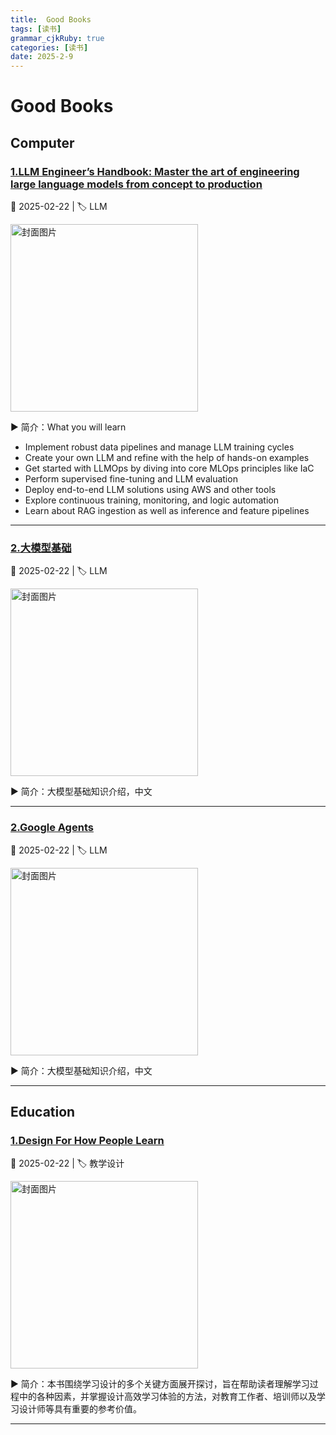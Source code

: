 ```yaml
---
title:  Good Books
tags: [读书]
grammar_cjkRuby: true
categories: [读书]
date: 2025-2-9
---
```


# Good Books

## Computer

### [1.LLM Engineer’s Handbook: Master the art of engineering large language models from concept to production](http://xhrong.github.io/attachments/books/llm-engineers-handbook-engineering-production.pdf)
 
   📅 2025-02-22 | 🏷️ LLM  

   [<img src="http://xhrong.github.io/attachments/books/llm-engineers-handbook-engineering-production.jpg" alt="封面图片" style="height:300px;" />](http://xhrong.github.io/attachments/books/llm-engineers-handbook-engineering-production.pdf)

   ▶️ 简介：What you will learn

- Implement robust data pipelines and manage LLM training cycles
- Create your own LLM and refine with the help of hands-on examples
- Get started with LLMOps by diving into core MLOps principles like IaC
- Perform supervised fine-tuning and LLM evaluation
- Deploy end-to-end LLM solutions using AWS and other tools
- Explore continuous training, monitoring, and logic automation
- Learn about RAG ingestion as well as inference and feature pipelines

---

### [2.大模型基础](http://xhrong.github.io/attachments/books/大模型基础（完整版）.pdf)

   📅 2025-02-22 | 🏷️ LLM  

   [<img src="http://xhrong.github.io/attachments/books/大模型基础（完整版）.jpg" alt="封面图片" style="height:300px;" />](http://xhrong.github.io/attachments/books/大模型基础（完整版）.pdf)

   ▶️ 简介：大模型基础知识介绍，中文

---

### [2.Google Agents](http://xhrong.github.io/attachments/books/大模型基础（完整版）.pdf)

   📅 2025-02-22 | 🏷️ LLM  

   [<img src="http://xhrong.github.io/attachments/books/大模型基础（完整版）.jpg" alt="封面图片" style="height:300px;" />](http://xhrong.github.io/attachments/books/大模型基础（完整版）.pdf)

   ▶️ 简介：大模型基础知识介绍，中文

---


## Education

### [1.Design For How People Learn](http://xhrong.github.io/attachments/books/Design-For-How-People-Learn.pdf)

   📅 2025-02-22 | 🏷️ 教学设计  

   [<img src="http://xhrong.github.io/attachments/books/Design-For-How-People-Learn.jpg" alt="封面图片" style="height:300px;" />](http://xhrong.github.io/attachments/books/Design-For-How-People-Learn.pdf)

   ▶️ 简介：本书围绕学习设计的多个关键方面展开探讨，旨在帮助读者理解学习过程中的各种因素，并掌握设计高效学习体验的方法，对教育工作者、培训师以及学习设计师等具有重要的参考价值。

---

